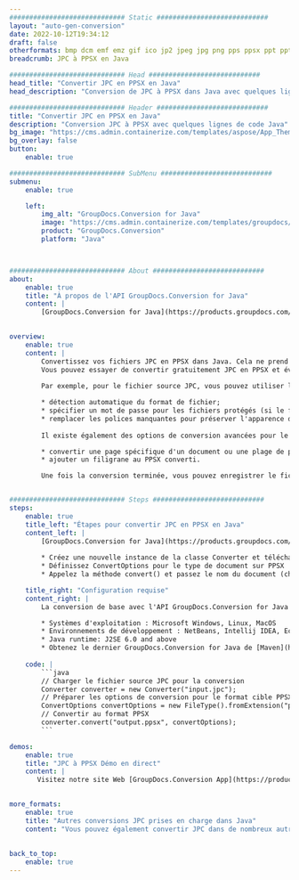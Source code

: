 ```yaml
---
############################# Static ############################
layout: "auto-gen-conversion"
date: 2022-10-12T19:34:12
draft: false
otherformats: bmp dcm emf emz gif ico jp2 jpeg jpg png pps ppsx ppt pptx psb psd svg svgz tga tif tiff webp wmf wmz
breadcrumb: JPC à PPSX en Java

############################# Head ############################
head_title: "Convertir JPC en PPSX en Java"
head_description: "Conversion de JPC à PPSX dans Java avec quelques lignes de code. Convertissez plus de 160 formats de fichiers à l'aide de l'API de conversion de documents GroupDocs pour Java"

############################# Header ############################
title: "Convertir JPC en PPSX en Java"
description: "Conversion JPC à PPSX avec quelques lignes de code Java"
bg_image: "https://cms.admin.containerize.com/templates/aspose/App_Themes/V3/images/bg/header1.png"
bg_overlay: false
button:
    enable: true

############################# SubMenu ############################
submenu:
    enable: true

    left:
        img_alt: "GroupDocs.Conversion for Java"
        image: "https://cms.admin.containerize.com/templates/groupdocs/images/product-logos/90x90-noborder/groupdocs-conversion-java.png"
        product: "GroupDocs.Conversion"
        platform: "Java"



############################# About ############################
about:
    enable: true
    title: "À propos de l'API GroupDocs.Conversion for Java"
    content: |
        [GroupDocs.Conversion for Java](https://products.groupdocs.com/conversion/java/) est une API de conversion de format de fichier avancée pour la conversion entre les formats d'image et de document populaires tels que Microsoft Office, OpenDocument, PDF, HTML, e-mail, CAO. et bien plus encore avec seulement quelques lignes de code. L'API native détecte automatiquement les formats des documents originaux et propose de nombreuses options de personnalisation des documents convertis. Outre la fonction d'extraction d'informations d'un document, il prend également en charge la mise en cache des résultats de conversion sur le disque local par défaut. Cependant, tout type de stockage de cache peut être pris en charge en implémentant les interfaces appropriées - Amazon S3, Dropbox, Google Drive, Windows Azure, Reddis ou tout autre.
    

overview:
    enable: true
    content: |
        Convertissez vos fichiers JPC en PPSX dans Java. Cela ne prend que quelques lignes de code Java sur n'importe quelle plate-forme de votre choix, telle que Windows, Linux, macOS.
        Vous pouvez essayer de convertir gratuitement JPC en PPSX et évaluer la qualité des résultats de conversion. En plus des scripts de conversion de fichiers simples, vous pouvez essayer des options plus sophistiquées pour charger le fichier source JPC et stocker la sortie PPSX. 
        
        Par exemple, pour le fichier source JPC, vous pouvez utiliser les options de chargement suivantes :

        * détection automatique du format de fichier;
        * spécifier un mot de passe pour les fichiers protégés (si le format de fichier le prend en charge);
        * remplacer les polices manquantes pour préserver l'apparence du document.
        
        Il existe également des options de conversion avancées pour le fichier PPSX :

        * convertir une page spécifique d'un document ou une plage de pages;
        * ajouter un filigrane au PPSX converti.

        Une fois la conversion terminée, vous pouvez enregistrer le fichier PPSX dans votre chemin de fichier local ou dans un stockage tiers tel que FTP, Amazon S3, Google Drive, Dropbox, etc. Veuillez noter - pour convertir JPC à PPSX, vous n'avez pas besoin d'installer de logiciel supplémentaire, tel que MS Office, Open Office, Adobe Acrobat Reader, etc.


############################# Steps ############################
steps:
    enable: true
    title_left: "Étapes pour convertir JPC en PPSX en Java"
    content_left: |
        [GroupDocs.Conversion for Java](https://products.groupdocs.com/conversion/java/) permet aux développeurs de convertir facilement le fichier JPC en PPSX avec quelques lignes de code.
        
        * Créez une nouvelle instance de la classe Converter et téléchargez le fichier JPC avec le chemin complet
        * Définissez ConvertOptions pour le type de document sur PPSX
        * Appelez la méthode convert() et passez le nom du document (chemin complet) et le format (PPSX) en tant que paramètre

    title_right: "Configuration requise"
    content_right: |
        La conversion de base avec l'API GroupDocs.Conversion for Java peut être effectuée avec seulement quelques lignes de code. Nos API sont prises en charge sur toutes les principales plates-formes et systèmes d'exploitation. Avant d'exécuter le code ci-dessous, assurez-vous que les prérequis suivants sont installés sur votre système.

        * Systèmes d'exploitation : Microsoft Windows, Linux, MacOS
        * Environnements de développement : NetBeans, Intellij IDEA, Eclipse, etc.
        * Java runtime: J2SE 6.0 and above
        * Obtenez le dernier GroupDocs.Conversion for Java de [Maven](https://repository.groupdocs.com/webapp/#/artifacts/browse/tree/General/repo/com/groupdocs/groupdocs-conversion)
         
    code: |
        ```java    
        // Charger le fichier source JPC pour la conversion
        Converter converter = new Converter("input.jpc");
        // Préparer les options de conversion pour le format cible PPSX
        ConvertOptions convertOptions = new FileType().fromExtension("ppsx").getConvertOptions();
        // Convertir au format PPSX
        converter.convert("output.ppsx", convertOptions);
        ```

demos:
    enable: true
    title: "JPC à PPSX Démo en direct"
    content: |
       Visitez notre site Web [GroupDocs.Conversion App](https://products.groupdocs.app/conversion/family) et essayez la conversion JPC à PPSX maintenant. La démo gratuite présente les avantages suivants
          

more_formats:
    enable: true
    title: "Autres conversions JPC prises en charge dans Java"
    content: "Vous pouvez également convertir JPC dans de nombreux autres formats de fichiers. Veuillez consulter la liste ci-dessous."
       
       
back_to_top:
    enable: true
---
```

